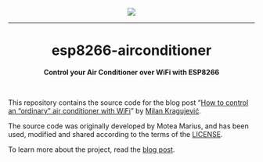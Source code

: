 <p align="Center">
  <a href="https://milankragujevic.com/how-to-control-an-ordinary-air-conditioner-with-wifi"><img src="https://milankragujevic.com/uploads/klima-hero_en_75j.jpg"></a>
  <hr>
  <h1 align="Center">esp8266-airconditioner</h1>
  <p align="Center"><b>Control your Air Conditioner over WiFi with ESP8266</b></p>
</p>

<br>

This repository contains the source code for the blog post “[How to control an “ordinary” air conditioner with WiFi](https://milankragujevic.com/how-to-control-an-ordinary-air-conditioner-with-wifi)” by [Milan Kragujević](https://milankragujevic.com/). 

The source code was originally developed by Motea Marius, and has been used, modified and shared according to the terms of the [LICENSE](https://github.com/milankragujevic/esp8266-airconditioner/blob/master/LICENSE). 

To learn more about the project, read the [blog post](https://milankragujevic.com/how-to-control-an-ordinary-air-conditioner-with-wifi). 
